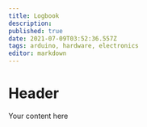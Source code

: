 ```yaml
---
title: Logbook
description: 
published: true
date: 2021-07-09T03:52:36.557Z
tags: arduino, hardware, electronics
editor: markdown
---
```


# Header
Your content here